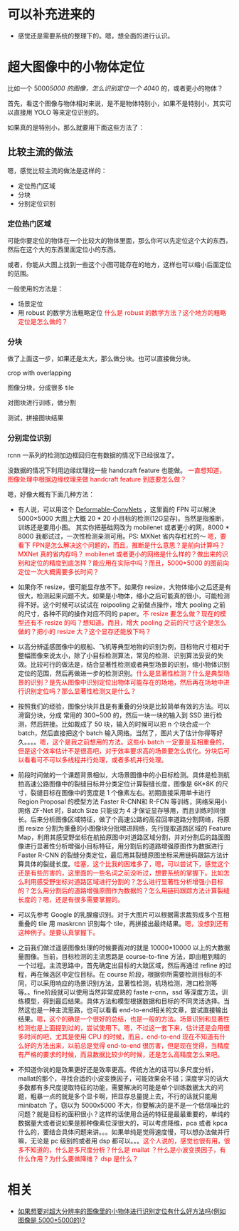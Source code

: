 
# 可以补充进来的

- 感觉还是需要系统的整理下的。嗯，想全面的进行认识。

# 超大图像中的小物体定位

比如一个 5000*5000 的图像，怎么识别定位一个 40*40 的，或者更小的物体？

首先，看这个图像与物体相对来说，是不是物体特别小，如果不是特别小，其实可以直接用 YOLO 等来定位识别的。


如果真的是特别小，那么就要用下面这些方法了：

## 比较主流的做法


嗯，感觉比较主流的做法是这样的：


- 定位热门区域
- 分块
- 分别定位识别

### 定位热门区域

可能你要定位的物体在一个比较大的物体里面，那么你可以先定位这个大的东西，然后在这个大的东西里面定位小的东西。

或者，你能从大图上找到一些这个小图可能存在的地方，这样也可以缩小后面定位的范围。

一般使用的方法是：

- 场景定位
- 用 robust 的数学方法粗略定位  <span style="color:red;">什么是 robust 的数学方法？这个地方的粗略定位是怎么做的？</span>



### 分块

做了上面这一步，如果还是太大，那么做分块。也可以直接做分块。

crop with overlapping

图像分块，分成很多 tile

对图块进行训练，做分割

测试，拼接图块结果

### 分别定位识别

rcnn 一系列的检测加边框回归在有数据的情况下已经很准了。


没数据的情况下利用边缘纹理找一些 handcraft feature 也能做。 <span style="color:red;">一直想知道，图像处理中根据边缘纹理来做 handcraft feature 到底要怎么做？</span>


嗯，好像大概有下面几种方法：


-  有人说，可以用这个 [Deformable-ConvNets](https://github.com/msracver/Deformable-ConvNets) ，这里面的 FPN 可以解决 5000×5000 大图上大概 20 * 20 小目标的检测(12G显存)。当然是指推断，训练还是要用小图。 其实你把基础网改为 mobilenet 或者更小的网，8000 * 8000 我都试过，一次性检测亲测可用。PS: MXNet 省内存杠杠的～  <span style="color:red;">嗯，要看下 FPN是怎么解决这个问题的，而且，推断是什么意思？是前向计算吗？MXNet 真的省内存吗？ mobilenet 或者更小的网络是什么样的？做出来的识别和定位的精度到底怎样？能应用在实际中吗？而且，5000*5000 的图前向定位一次大概需要多长时间？</span>


- 如果你不 resize，很可能显存放不下。如果你 resize，大物体缩小之后还是有很大，检测起来问题不大。如果是小物体，缩小之后可能真的很小，可能检测得不好。这个时候可以试试在 roipooling 之前做点操作，增大 pooling 之前的尺寸，各种不同的操作对应不同的 paper。<span style="color:red;">不 resize 要怎么做？现在的模型还有不 resize 的吗？想知道。而且，增大 pooling 之前的尺寸这个是怎么做的？把小的 resize 大？这个显存还能放下吗？</span>


- 以高分辨遥感图像中的舰船、飞机等典型地物的识别为例，目标物尺寸相对于整幅图像来说太小，除了小目标检测算法，常见的检测、识别算法妥妥的失效。比较可行的做法是，结合显著性检测或者典型场景的识别，缩小物体识别定位的范围，然后再做进一步的检测识别。<span style="color:red;">什么是显著性检测？什么是典型场景的识别？是先从图像中识别定位出物体可能存在的场地，然后再在场地中进行识别定位吗？那么显著性检测又是什么？</span>



- 按照我们的经验，图像分块并且是有重叠的分块是比较简单有效的方法。可以滑窗分块，分成 常用的 300~500 的，然后一块一块的输入到 SSD 进行检测，然后拼接。比如裁成了 50 块，输入的时候可以把 n 个块合成一个 batch，然后直接把这个 batch 输入网络。当然了，图片大了估计你得等好久。。。。<span style="color:red;">嗯，这个是我之前想用的方法。这些小 batch 一定要是互相重叠的，但是这个效率估计不是很高吧，对于效率要求高的场景要怎么优化。分块后可以看看可不可以多线程并行处理，或者多机并行处理。</span>




- 前段时间做的一个课题背景相似，大场景图像中的小目标检测。具体是检测航拍高速公路图像中的裂缝目标并分类定位计算裂缝长度，图像是 6K*8K 的尺寸，裂缝目标在图像中的宽度是 1 个像素左右。初期直接采用单卡进行 Region Proposal 的模型方法 Faster R-CNN和 R-FCN 等训练，网络采用小网络 ZF-Net 时，Batch Size 只能设为 4 才保证显存够用，而且训练时间很长。后来分析图像区域特征，做了个高速公路的高召回率道路分割网络，将原图 resize 分割为重叠的小图像块分批喂进网络，先行提取道路区域的 Feature Map，利用其感受野坐标在航拍原图中对道路区域分割，并对分割后的路面图像进行显著性分析增强小目标特征，用分割后的道路增强原图作为数据进行 Faster R-CNN 的裂缝分类定位，最后用其裂缝原图坐标采用链码跟踪方法计算具体的裂缝长度。<span style="color:red;">哇塞，这个比我的困难多了，嗯，可以尝试下，感觉这个还是有些厉害的，这里面的一些名词之前没听过，想要系统的掌握下。比如怎么利用感受野坐标对道路区域进行分割的？怎么进行显著性分析增强小目标的？怎么用分割后的道路增强原图作为数据的？怎么用链码跟踪方法计算裂缝长度的？嗯，还是有很多需要掌握的。</span>



- 可以先参考 Google 的乳腺瘤识别。对于大图片可以根据需求裁剪成多个互相重叠的 tile 用 maskrcnn 识别每个 tile，再拼接出最终结果。<span style="color:red;">嗯，没想到还有这种例子。是要认真掌握下。</span>



- 之前我们做过遥感图像处理的时候要面对的就是 10000*10000 以上的大数据量图像。当前，目标检测的主流思路是 course-to-fine 方法，即由粗到精的一个过程。主流思路中，首先确定出目标的大致区域，然后再通过 refine 的过程，再在候选区中定位目标。在 course 阶段，根据你所需要检测目标的不同，可以采用响应的场景识别方法，显著性检测，机场检测，港口检测等等。。fine阶段就可以使用当然非常成熟的 faste r-cnn，ssd 等深度方法，训练模型，得到最后结果。具体方法和模型根据数据和目标的不同灵活选择。当然这也是一种主流思路，也可以看看 end-to-end相关的文章，尝试直接输出结果。<span style="color:red;">嗯，这个的确是一个很好的总结，也是一般的方法。场景识别和显著性检测也是上面提到过的，尝试使用下。嗯，不过这一套下来，估计还是会用很多时间的吧，尤其是使用 CPU 的时候，而且，end-to-end 现在不知道有什么好的方法出来，以前总是觉得 end-to-end 很厉害，但是现在觉得，当精度有严格的要求的时候，而且数据比较少的时候，还是怎么高精度怎么来吧。</span>




- 不知道你说的是效果更好还是效率更高。传统方法的话可以多尺度分析，mallat的那个，寻找合适的小波变换因子，可能效果会不错；深度学习的话大多数都有多尺度提取特征的功能，需要解决的可能是单个训练数据太大的问题，粗暴一点的就是多个显卡啊，把显存总量提上去，不行的话就只能用 minibatch 了。窃以为 5000x5000 不大，你要解决的是不是一个低信噪比的问题？就是目标的面积很小？这样的话使用合适的特征是最最重要的，单纯的数据量大或者说如果是那种像素位深很大的，可以考虑降维，pca 或者 kpca 什么的，要结合具体问题来讲。。。如果单纯是觉得速度慢，可以想办法做并行嘛，无论是 pc 级别的或者用 dsp 都可以。。。<span style="color:red;">这个人说的，感觉也很有用，很多不知道的，什么是多尺度分析？什么是 mallat ？什么是小波变换因子，有什么作用？为什么要做降维？ dsp 是什么？</span>



# 相关

- [如果想要对超大分辨率的图像里的小物体进行识别定位有什么好方法吗(例如图像是 5000*5000的)?](https://www.zhihu.com/question/266522566)
